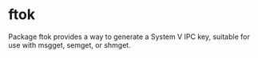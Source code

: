 # ftok
Package ftok provides a way to generate a System V IPC key, suitable for use with msgget, semget, or shmget.
